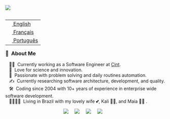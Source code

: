 <img src="images/svg/header_en.svg"></img>

<table align="right">
 <tr><td><a href="README.md"><img src="images/us-flag.png" height="13"> English</a></td></tr>
 <tr><td><a href="README_fr.md"><img src="images/fr-flag.png" height="13"> Français</a></td></tr>
 <tr><td><a href="README_pt.md"><img src="images/br-flag.png" height="13"> Português</a></td></tr>
</table>

### :space_invader: &nbsp;About Me

&nbsp;&nbsp;&nbsp;:technologist: &nbsp;Currently working as a Software Engineer at [Cint](https://www.cint.com/). \
&nbsp;&nbsp;&nbsp;:seedling: &nbsp;Love for science and innovation.\
&nbsp;&nbsp;&nbsp;:heartbeat: &nbsp;Passionate with problem solving and daily routines automation.\
&nbsp;&nbsp;&nbsp;:writing_hand: &nbsp;Currently researching software architecture, development, and quality.\
&nbsp;&nbsp;&nbsp;:hammer_and_wrench: &nbsp;Coding since 2004 with 10+ years of experience in enterprise wide software development.\
&nbsp;&nbsp;&nbsp;:family_man_woman_girl_girl: &nbsp;Living in Brazil with my lovely wife :two_hearts:, Kali :service_dog:, and Maia :service_dog: .

<p align="center">
  <a href="mailto:brunotacca@gmail.com?subject=Olá%20Bruno%20Tacca"><img src="https://img.shields.io/badge/gmail-%23D14836.svg?&style=for-the-badge&logo=gmail&logoColor=white" /></a>&nbsp;&nbsp;&nbsp;&nbsp;
  <a href="https://www.facebook.com/bruno.vitorellitacca"><img src="https://img.shields.io/badge/facebook-%233B5998.svg?&style=for-the-badge&logo=facebook&logoColor=white" /></a>&nbsp;&nbsp;&nbsp;&nbsp;
  <a href="https://www.instagram.com/brunotacca/"><img src="https://img.shields.io/badge/instagram-%23dc2743.svg?&style=for-the-badge&logo=instagram&logoColor=white" /></a>&nbsp;&nbsp;&nbsp;&nbsp;
  <a href="https://www.linkedin.com/in/brunotacca/"><img src="https://img.shields.io/badge/linkedin-%230077B5.svg?&style=for-the-badge&logo=linkedin&logoColor=white" /></a>&nbsp;&nbsp;&nbsp;&nbsp;
